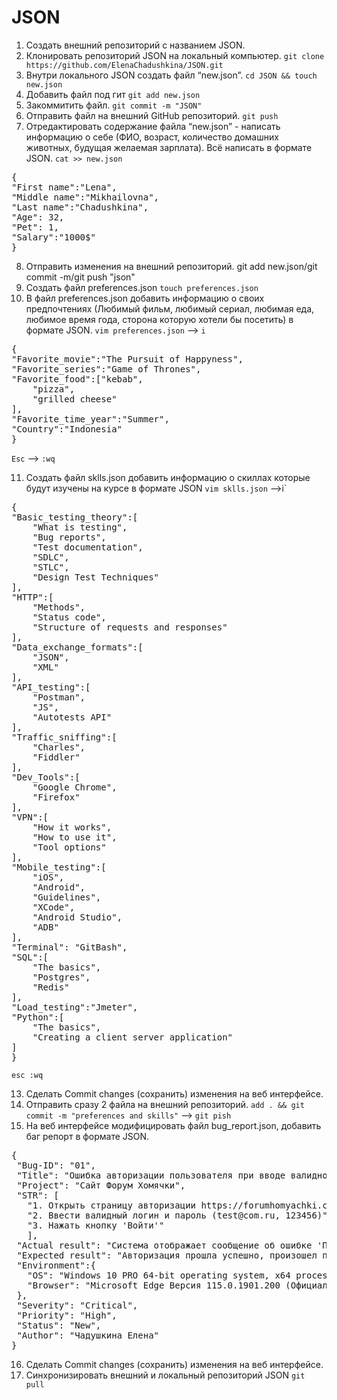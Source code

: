 # JSON

1. Создать внешний репозиторий c названием JSON. 
2. Клонировать репозиторий JSON на локальный компьютер. `git clone https://github.com/ElenaChadushkina/JSON.git`
3. Внутри локального JSON создать файл “new.json”. `cd JSON && touch new.json`
4. Добавить файл под гит `git add new.json`
5. Закоммитить файл. `git commit -m "JSON"`
6. Отправить файл на внешний GitHub репозиторий. `git push`
7. Отредактировать содержание файла “new.json” - написать информацию о себе (ФИО, возраст, количество домашних животных, будущая желаемая зарплата). Всё написать в формате JSON.
`cat >> new.json`
<pre>{
"First name":"Lena",
"Middle name":"Mikhailovna",
"Last name":"Chadushkina",
"Age": 32,
"Pet": 1,
"Salary":"1000$"
}</pre>
8. Отправить изменения на внешний репозиторий. git add new.json/git commit -m/git push "json"
9. Создать файл preferences.json  `touch preferences.json`
10. В файл preferences.json добавить информацию о своих предпочтениях (Любимый фильм, любимый сериал, любимая еда, любимое время года, сторона которую хотели бы посетить) в формате JSON.
`vim preferences.json` --> `i`
<pre>{
"Favorite_movie":"The Pursuit of Happyness",
"Favorite_series":"Game of Thrones",
"Favorite_food":["kebab",
	"pizza",
	"grilled cheese"
],
"Favorite_time_year":"Summer",
"Country":"Indonesia"
}</pre>


 `Esc` --> `:wq`


 11. Создать файл sklls.json добавить информацию о скиллах которые будут изучены на курсе в формате JSON `vim sklls.json` -->i`
<pre>{
"Basic_testing_theory":[
	"What is testing",
	"Bug reports",
	"Test documentation",
	"SDLC",
	"STLC",
	"Design Test Techniques"
],
"HTTP":[
	"Methods",
	"Status code",
	"Structure of requests and responses"
],
"Data_exchange_formats":[
	"JSON",
	"XML"
],
"API_testing":[
	"Postman",
	"JS",
	"Autotests API"
],
"Traffic_sniffing":[
	"Charles",
	"Fiddler"
],
"Dev_Tools":[
	"Google Chrome",
	"Firefox"
],
"VPN":[
	"How it works",
	"How to use it",
	"Tool options"
],
"Mobile_testing":[
	"iOS",
	"Android",
	"Guidelines",
	"XCode",
	"Android Studio",
	"ADB"
],
"Terminal": "GitBash",
"SQL":[
	"The basics",
	"Postgres",
	"Redis"
],
"Load_testing":"Jmeter",
"Python":[
	"The basics",
	"Creating a client server application"
]
}</pre>
 
 `esc :wq`
 
13. Сделать Commit changes (сохранить) изменения на веб интерфейсе.
14. Отправить сразу 2 файла на внешний репозиторий. `add . && git commit -m "preferences and skills"` --> `git pish`
15. На веб интерфейсе модифицировать файл bug_report.json, добавить баг репорт в формате JSON.
 <pre>{
 "Bug-ID": "01",
 "Title": "Ошибка авторизации пользователя при вводе валидного логина и пароля",
 "Project": "Сайт Форум Хомячки",
 "STR": [
   "1. Открыть страницу авторизации https://forumhomyachki.com/authorization",
   "2. Ввести валидный логин и пароль (test@com.ru, 123456)",
   "3. Нажать кнопку 'Войти'"
   ],
 "Actual result": "Система отображает сообщение об ошибке 'При входе произошла ошибка, попробуйте позднее' ",
 "Expected result": "Авторизация прошла успешно, произошел переход в раздел 'Мой профиль'",
 "Environment":{
   "OS": "Windows 10 PRO 64-bit operating system, x64 processor",
   "Browser": "Microsoft Edge Версия 115.0.1901.200 (Официальная сборка) (64-разрядная версия)"
 },
 "Severity": "Critical",
 "Priority": "High",
 "Status": "New",
 "Author": "Чадушкина Елена"
}</pre>
16. Сделать Commit changes (сохранить) изменения на веб интерфейсе.
17. Синхронизировать внешний и локальный репозиторий JSON `git pull`

